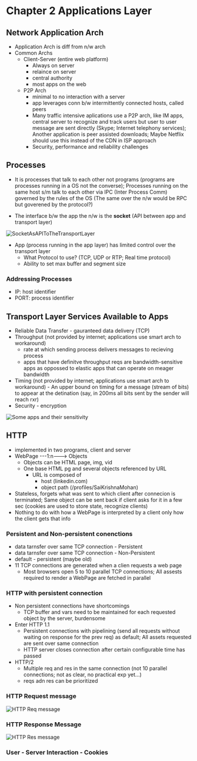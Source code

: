 # Chapter 2 Applications Layer

## Network Application Arch

- Application Arch is diff from n/w arch
- Common Archs
  - Client-Server (entire web platform)
    - Always on server
    - relaince on server
    - central authority
    - most apps on the web
  - P2P Arch
    - minimal to no interaction with a server
    - app leverages conn b/w intermittently connected hosts, called peers
    - Many traffic intensive aplications use a P2P arch, like IM apps, central server to recognize and track users but user to user message are sent directly (Skype; Internet telephony services); Another application is peer assisted downloads; Maybe Netflix should use this instead of the CDN in ISP approach
    - Security, performance and reliability challenges

## Processes

- It is processes that talk to each other not programs (programs are processes running in a OS not the converse); Processes running on the same host s/m talk to each other via IPC (Inter Process Comm) governed by the rules of the OS (The same over the n/w would be RPC but goverened by the protocol?)

- The interface b/w the app the n/w is the **socket** (API between app and transport layer)

![SocketAsAPIToTheTransportLayer](/images/SocketAsAPIToTheTransportLayer.png)

- App (process running in the app layer) has limited control over the transport layer
  - What Protocol to use? (TCP, UDP or RTP; Real time protocol)
  - Ability to set max buffer and segment size

### Addressing Processes

- IP: host identifier
- PORT: process identifier

## Transport Layer Services Available to Apps

- Reliable Data Transfer - gauranteed data delivery (TCP)
- Throughput (not provided by internet; applications use smart arch to workaround)
  - rate at which sending process delivers messages to recieving process
  - apps that have definitve throughput reqs are bandwidth-sensitive apps as oppossed to elastic apps that can operate on meager bandwidth
- Timing (not provided by internet; applications use smart arch to workaround) - An upper bound on timing for a message (stream of bits) to appear at the detination (say, in 200ms all bits sent by the sender will reach rxr)
- Security - encryption

![Some apps and their sensitivity](/images/SomeAppsAndBandwidthNeeds.png)

## HTTP

- implemented in two programs, client and server
- WebPage ---1:n---> Objects
  - Objects can be HTML page, img, vid
  - One base HTML pg and several objects referenced by URL
    - URL is composed of
      - host (linkedin.com)
      - object path (/profiles/SaiKrishnaMohan)
- Stateless, forgets what was sent to which client after connecion is terminated; Same object can be sent back if client asks for it in a few sec (cookies are used to store state, recognize clients)
- Nothing to do with how a WebPage is interpreted by a client only how the client gets that info

### Persistent and Non-persistent conenctions

- data tarnsfer over same TCP connection - Persistent
- data tarnsfer over same TCP connection - Non-Persistent
- default - persistent (maybe old)
- 11 TCP connections are generated when a clien requests a web page
  - Most browsers open 5 to 10 parallel TCP connections; All assests required to render a WebPage are fetched in parallel

### HTTP with persistent connection

- Non persistent connections have shortcomings
  - TCP buffer and vars need to be maintained for each requested object by the server, burdensome
- Enter HTTP 1.1
  - Persistent connections with pipelining (send all requests without waiting on response for the prev req) as default; All assets requested are sent over same connection
  - HTTP server closes connection after certain configurable time has passed
- HTTP/2
  - Multiple req and res in the same connection (not 10 parallel connections; not as clear, no practical exp yet...)
  - reqs adn res can be prioritized

### HTTP Request message

![HTTP Req message](/images/HTTPreqMsg)

### HTTP Response Message

![HTTP Res message](/images/HTTPresMsg.png)

### User - Server Interaction - Cookies